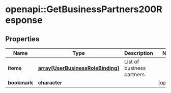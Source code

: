 # openapi::GetBusinessPartners200Response


## Properties
Name | Type | Description | Notes
------------ | ------------- | ------------- | -------------
**items** | [**array[UserBusinessRoleBinding]**](UserBusinessRoleBinding.md) | List of business partners. | 
**bookmark** | **character** |  | [optional] 


